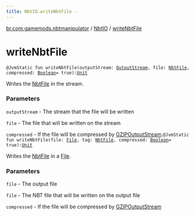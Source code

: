 ```yaml
---
title: NbtIO.writeNbtFile - 
---
```


[br.com.gamemods.nbtmanipulator](../index.html) / [NbtIO](index.html) / [writeNbtFile](./write-nbt-file.html)

# writeNbtFile

`@JvmStatic fun writeNbtFile(outputStream: `[`OutputStream`](https://docs.oracle.com/javase/6/docs/api/java/io/OutputStream.html)`, file: `[`NbtFile`](../-nbt-file/index.html)`, compressed: `[`Boolean`](https://kotlinlang.org/api/latest/jvm/stdlib/kotlin/-boolean/index.html)` = true): `[`Unit`](https://kotlinlang.org/api/latest/jvm/stdlib/kotlin/-unit/index.html)

Writes the [NbtFile](../-nbt-file/index.html) in the stream.

### Parameters

`outputStream` - The stream that the file will be written

`file` - The file that will be written on the stream

`compressed` - If the file will be compressed by [GZIPOutputStream](https://docs.oracle.com/javase/6/docs/api/java/util/zip/GZIPOutputStream.html).`@JvmStatic fun writeNbtFile(file: `[`File`](https://docs.oracle.com/javase/6/docs/api/java/io/File.html)`, tag: `[`NbtFile`](../-nbt-file/index.html)`, compressed: `[`Boolean`](https://kotlinlang.org/api/latest/jvm/stdlib/kotlin/-boolean/index.html)` = true): `[`Unit`](https://kotlinlang.org/api/latest/jvm/stdlib/kotlin/-unit/index.html)

Writes the [NbtFile](../-nbt-file/index.html) in a [File](https://docs.oracle.com/javase/6/docs/api/java/io/File.html).

### Parameters

`file` - The output file

`file` - The NBT file that will be written on the output file

`compressed` - If the file will be compressed by [GZIPOutputStream](https://docs.oracle.com/javase/6/docs/api/java/util/zip/GZIPOutputStream.html)